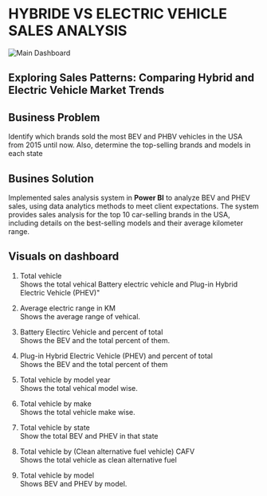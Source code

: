 # HYBRIDE VS ELECTRIC VEHICLE SALES ANALYSIS
![Main Dashboard](https://github.com/KetanFulbandhe/HYBRIDE-VS-ELECTRIC-VEHICLE-SALES-ANALYSIS/assets/26898572/fdb7e360-66bd-42fc-8f4f-b1679d86e61d)

## Exploring Sales Patterns: Comparing Hybrid and Electric Vehicle Market Trends

## Business Problem
Identify which brands sold the most BEV and PHBV vehicles in the USA from 2015 until now. Also, determine the top-selling brands and models in each state

## Busines Solution
Implemented sales analysis system in **Power BI** to analyze BEV and PHEV sales, using data analytics methods to meet client expectations. The system provides sales analysis for the top 10 car-selling brands in the USA, including details on the best-selling models and their average kilometer range.

## Visuals on dashboard
1. Total vehicle
   <br>
   Shows the total vehical Battery electric vehicle and Plug-in Hybrid Electric Vehicle (PHEV)"

2. Average electric range in KM <br>
   Shows the average range of vehical.

3. Battery Electirc Vehicle and percent of total<br>
    Shows the BEV and the total percent of them.

4. Plug-in Hybrid Electric Vehicle (PHEV) and percent of total <br>
   Shows the BEV and the total percent of them

5. Total vehicle by model year <br>
   Shows the total vehical model wise.

6. Total vehicle by make <br>
   Shows the total vehicle make wise.

7. Total vehicle by state <br>
    Show the total BEV and PHEV in that state
8. Total vehicle by (Clean alternative fuel vehicle) CAFV <br>
    Shows the total vehicle as clean alternative fuel
9.  Total vehicle by model <br>
    Shows BEV and PHEV by model.
